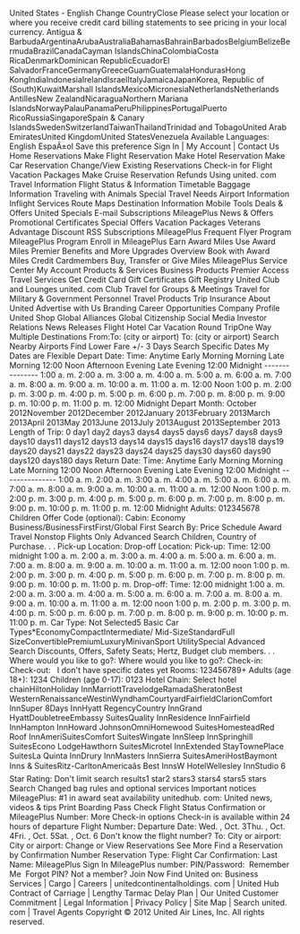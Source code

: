 United States - English Change CountryClose Please select your location or where you receive credit card billing statements to see pricing in your local currency. Antigua & BarbudaArgentinaArubaAustraliaBahamasBahrainBarbadosBelgiumBelizeBermudaBrazilCanadaCayman IslandsChinaColombiaCosta RicaDenmarkDominican RepublicEcuadorEl SalvadorFranceGermanyGreeceGuamGuatemalaHondurasHong KongIndiaIndonesiaIrelandIsraelItalyJamaicaJapanKorea, Republic of (South)KuwaitMarshall IslandsMexicoMicronesiaNetherlandsNetherlands AntillesNew ZealandNicaraguaNorthern Mariana IslandsNorwayPalauPanamaPeruPhilippinesPortugalPuerto RicoRussiaSingaporeSpain & Canary IslandsSwedenSwitzerlandTaiwanThailandTrinidad and TobagoUnited Arab EmiratesUnited KingdomUnited StatesVenezuela Available Languages: English EspaÃ±ol Save this preference Sign In | My Account | Contact Us Home Reservations Make Flight Reservation Make Hotel Reservation Make Car Reservation Change/View Existing Reservations Check-in for Flight Vacation Packages Make Cruise Reservation Refunds Using united. com Travel Information Flight Status & Information Timetable Baggage Information Traveling with Animals Special Travel Needs Airport Information Inflight Services Route Maps Destination Information Mobile Tools Deals & Offers United Specials E-mail Subscriptions MileagePlus News & Offers Promotional Certificates Special Offers Vacation Packages Veterans Advantage Discount RSS Subscriptions MileagePlus Frequent Flyer Program MileagePlus Program Enroll in MileagePlus Earn Award Miles Use Award Miles Premier Benefits and More Upgrades Overview Book with Award Miles Credit Cardmembers Buy, Transfer or Give Miles MileagePlus Service Center My Account Products & Services Business Products Premier Access Travel Services Get Credit Card Gift Certificates Gift Registry United Club and Lounges united. com Club Travel for Groups & Meetings Travel for Military & Government Personnel Travel Products Trip Insurance About United Advertise with Us Branding Career Opportunities Company Profile United Shop Global Alliances Global Citizenship Social Media Investor Relations News Releases Flight Hotel Car Vacation Round TripOne Way Multiple Destinations From:To: (city or airport) To: (city or airport) Search Nearby Airports Find Lower Fare +/- 3 Days Search Specific Dates My Dates are Flexible Depart Date: Time: Anytime Early Morning Morning Late Morning 12:00 Noon Afternoon Evening Late Evening 12:00 Midnight --------------- 1:00 a. m. 2:00 a. m. 3:00 a. m. 4:00 a. m. 5:00 a. m. 6:00 a. m. 7:00 a. m. 8:00 a. m. 9:00 a. m. 10:00 a. m. 11:00 a. m. 12:00 Noon 1:00 p. m. 2:00 p. m. 3:00 p. m. 4:00 p. m. 5:00 p. m. 6:00 p. m. 7:00 p. m. 8:00 p. m. 9:00 p. m. 10:00 p. m. 11:00 p. m. 12:00 Midnight Depart Month: October 2012November 2012December 2012January 2013February 2013March 2013April 2013May 2013June 2013July 2013August 2013September 2013 Length of Trip: 0 day1 day2 days3 days4 days5 days6 days7 days8 days9 days10 days11 days12 days13 days14 days15 days16 days17 days18 days19 days20 days21 days22 days23 days24 days25 days30 days60 days90 days120 days180 days Return Date: Time: Anytime Early Morning Morning Late Morning 12:00 Noon Afternoon Evening Late Evening 12:00 Midnight --------------- 1:00 a. m. 2:00 a. m. 3:00 a. m. 4:00 a. m. 5:00 a. m. 6:00 a. m. 7:00 a. m. 8:00 a. m. 9:00 a. m. 10:00 a. m. 11:00 a. m. 12:00 Noon 1:00 p. m. 2:00 p. m. 3:00 p. m. 4:00 p. m. 5:00 p. m. 6:00 p. m. 7:00 p. m. 8:00 p. m. 9:00 p. m. 10:00 p. m. 11:00 p. m. 12:00 Midnight Adults: 012345678 Children Offer Code (optional): Cabin: Economy Business/BusinessFirstFirst/Global First Search By: Price Schedule Award Travel Nonstop Flights Only Advanced Search Children, Country of Purchase. . . Pick-up Location: Drop-off Location: Pick-up: Time: 12:00 midnight 1:00 a. m. 2:00 a. m. 3:00 a. m. 4:00 a. m. 5:00 a. m. 6:00 a. m. 7:00 a. m. 8:00 a. m. 9:00 a. m. 10:00 a. m. 11:00 a. m. 12:00 noon 1:00 p. m. 2:00 p. m. 3:00 p. m. 4:00 p. m. 5:00 p. m. 6:00 p. m. 7:00 p. m. 8:00 p. m. 9:00 p. m. 10:00 p. m. 11:00 p. m. Drop-off: Time: 12:00 midnight 1:00 a. m. 2:00 a. m. 3:00 a. m. 4:00 a. m. 5:00 a. m. 6:00 a. m. 7:00 a. m. 8:00 a. m. 9:00 a. m. 10:00 a. m. 11:00 a. m. 12:00 noon 1:00 p. m. 2:00 p. m. 3:00 p. m. 4:00 p. m. 5:00 p. m. 6:00 p. m. 7:00 p. m. 8:00 p. m. 9:00 p. m. 10:00 p. m. 11:00 p. m. Car Type: Not Selected5 Basic Car Types\*EconomyCompactIntermediate/ Mid-SizeStandardFull SizeConvertiblePremiumLuxuryMinivanSport UtilitySpecial Advanced Search Discounts, Offers, Safety Seats; Hertz, Budget club members. . . Where would you like to go?: Where would you like to go?: Check-in:   Check-out:   I don't have specific dates yet Rooms: 123456789+ Adults (age 18+): 1234 Children (age 0-17): 0123 Hotel Chain: Select hotel chainHiltonHoliday InnMarriottTravelodgeRamadaSheratonBest WesternRenaissanceWestinWyndhamCourtyardFairfieldClarionComfort InnSuper 8Days InnHyatt RegencyCountry InnGrand HyattDoubletreeEmbassy SuitesQuality InnResidence InnFairfield InnHampton InnHoward JohnsonOmniHomewood SuitesHomesteadRed Roof InnAmeriSuitesComfort SuitesWingate InnSleep InnSpringhill SuitesEcono LodgeHawthorn SuitesMicrotel InnExtended StayTownePlace SuitesLa Quinta InnDrury InnMasters InnSierra SuitesAmeriHostBaymont Inns & SuitesRitz-CarltonAmericaâs Best InnsW HotelWellesley InnStudio 6 Star Rating: Don't limit search results1 star2 stars3 stars4 stars5 stars Search Changed bag rules and optional services Important notices MileagePlus: #1 in award seat availability unitedhub. com: United news, videos & tips Print Boarding Pass Check Flight Status Confirmation or MileagePlus Number: More Check-in options Check-in is available within 24 hours of departure Flight Number: Departure Date: Wed. , Oct. 3Thu. , Oct. 4Fri. , Oct. 5Sat. , Oct. 6 Don't know the flight number? To: City or airport: City or airport: Change or View Reservations See More Find a Reservation by Confirmation Number Reservation Type: Flight Car Confirmation: Last Name: MileagePlus Sign In MileagePlus number: PIN/Password:  Remember Me  Forgot PIN? Not a member? Join Now Find United on: Business Services | Cargo | Careers | unitedcontinentalholdings. com | United Hub Contract of Carriage | Lengthy Tarmac Delay Plan | Our United Customer Commitment | Legal Information | Privacy Policy | Site Map | Search united. com | Travel Agents Copyright © 2012 United Air Lines, Inc. All rights reserved.